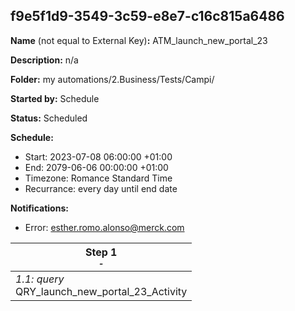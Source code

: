 ## f9e5f1d9-3549-3c59-e8e7-c16c815a6486

**Name** (not equal to External Key)**:** ATM_launch_new_portal_23

**Description:** n/a

**Folder:** my automations/2.Business/Tests/Campi/

**Started by:** Schedule

**Status:** Scheduled

**Schedule:**

* Start: 2023-07-08 06:00:00 +01:00
* End: 2079-06-06 00:00:00 +01:00
* Timezone: Romance Standard Time
* Recurrance: every day until end date

**Notifications:**

* Error: esther.romo.alonso@merck.com

| Step 1<br>_<small>-</small>_ |
| --- |
| _1.1: query_<br>QRY_launch_new_portal_23_Activity |
